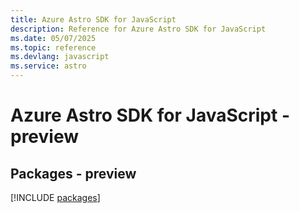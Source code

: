 ```yaml
---
title: Azure Astro SDK for JavaScript
description: Reference for Azure Astro SDK for JavaScript
ms.date: 05/07/2025
ms.topic: reference
ms.devlang: javascript
ms.service: astro
---
```

# Azure Astro SDK for JavaScript - preview
## Packages - preview
[!INCLUDE [packages](astro-index.md)]